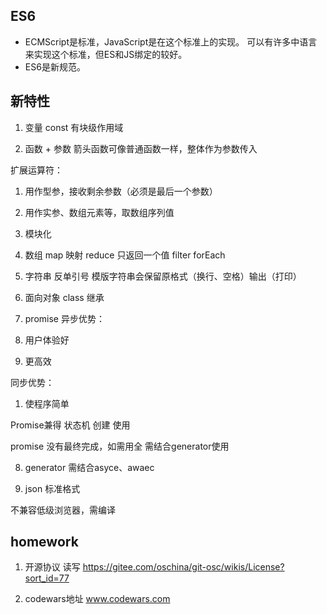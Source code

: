 ## ES6

- ECMScript是标准，JavaScript是在这个标准上的实现。
  可以有许多中语言来实现这个标准，但ES和JS绑定的较好。
- ES6是新规范。

## 新特性
1. 变量
  const 有块级作用域

2. 函数 + 参数
  箭头函数可像普通函数一样，整体作为参数传入

  扩展运算符：
  1. 用作型参，接收剩余参数（必须是最后一个参数）
  2. 用作实参、数组元素等，取数组序列值

3. 模块化
4. 数组
  map 映射
  reduce  只返回一个值
  filter
  forEach

5. 字符串
  反单引号 模版字符串会保留原格式（换行、空格）输出（打印）

6. 面向对象 class
  继承
7. promise
  异步优势：
  1. 用户体验好
  2. 更高效

  同步优势：
  1. 使程序简单

  Promise兼得 状态机
  创建
  使用

  promise 没有最终完成，如需用全 需结合generator使用

8. generator 需结合asyce、awaec


9. json 标准格式

不兼容低级浏览器，需编译

## homework
1. 开源协议 读写
https://gitee.com/oschina/git-osc/wikis/License?sort_id=77

2. codewars地址
www.codewars.com
